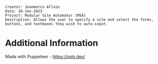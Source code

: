 ```
Creator: Jeanmarco Allain
Date: 16-Jan-2023
Project: Modular Site Automator (MSA)
Description: Allows the user to specify a site and select the forms, buttons, and textboxes they wish to auto-input.

```

# Additional Information
Made with Puppeteer - https://pptr.dev/
